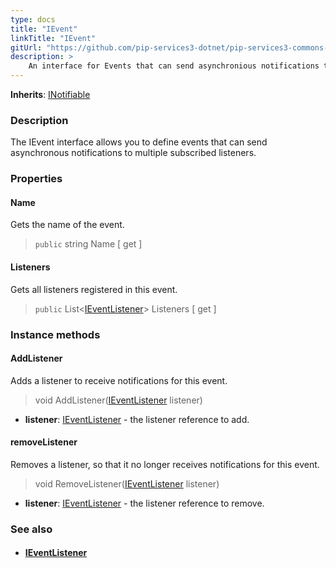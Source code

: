 ```yaml
---
type: docs
title: "IEvent"
linkTitle: "IEvent"
gitUrl: "https://github.com/pip-services3-dotnet/pip-services3-commons-dotnet"
description: > 
    An interface for Events that can send asynchronious notifications to multiple subscribed listeners.
---
```


**Inherits**: [INotifiable](../../run/inotifiable)

### Description

The IEvent interface allows you to define events that can send asynchronous notifications to multiple subscribed listeners.


### Properties

#### Name
Gets the name of the event.
> `public` string Name [ get ]


#### Listeners
Gets all listeners registered in this event.
> `public` List<[IEventListener](../ievent_listener)> Listeners [ get ]


### Instance methods

#### AddListener
Adds a listener to receive notifications for this event.

> void AddListener([IEventListener](../ievent_listener) listener)

- **listener**: [IEventListener](../ievent_listener) - the listener reference to add.


#### removeListener
Removes a listener, so that it no longer receives notifications for this event.

> void RemoveListener([IEventListener](../ievent_listener) listener)

- **listener**: [IEventListener](../ievent_listener) - the listener reference to remove.


### See also
- #### [IEventListener](../ievent_listener)
